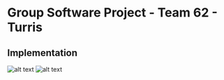 # Group Software Project - Team 62 - Turris
## Implementation
![alt text](https://i.gyazo.com/3abd4ef60664e07dcf85210ed60deeb0.png "Main Menu")
![alt text](https://i.gyazo.com/9d44e3fb0799f39768d18e34e0ee84ed.png "Gameplay")
